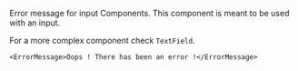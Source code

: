 Error message for input Components. This component is meant to be used with an input.

For a more complex component check `TextField`.

    <ErrorMessage>Oops ! There has been an error !</ErrorMessage>
